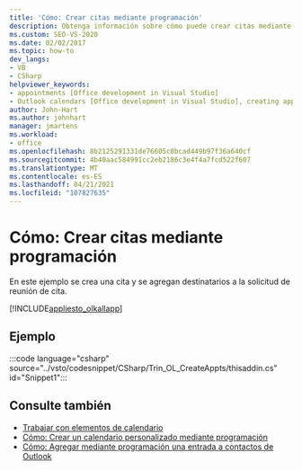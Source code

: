 ```yaml
---
title: 'Cómo: Crear citas mediante programación'
description: Obtenga información sobre cómo puede crear citas mediante programación y, a continuación, agregar destinatarios a la solicitud de reunión de citas en Microsoft Outlook.
ms.custom: SEO-VS-2020
ms.date: 02/02/2017
ms.topic: how-to
dev_langs:
- VB
- CSharp
helpviewer_keywords:
- appointments [Office development in Visual Studio]
- Outlook calendars [Office development in Visual Studio], creating appointments
author: John-Hart
ms.author: johnhart
manager: jmartens
ms.workload:
- office
ms.openlocfilehash: 8b2125291331de76605c0bcad449b97f36a640cf
ms.sourcegitcommit: 4b40aac584991cc2eb2186c3e4f4a7fcd522f607
ms.translationtype: MT
ms.contentlocale: es-ES
ms.lasthandoff: 04/21/2021
ms.locfileid: "107827635"
---
```

# <a name="how-to-programmatically-create-appointments"></a>Cómo: Crear citas mediante programación
  En este ejemplo se crea una cita y se agregan destinatarios a la solicitud de reunión de cita.

 [!INCLUDE[appliesto_olkallapp](../vsto/includes/appliesto-olkallapp-md.md)]

## <a name="example"></a>Ejemplo
 :::code language="csharp" source="../vsto/codesnippet/CSharp/Trin_OL_CreateAppts/thisaddin.cs" id="Snippet1":::

## <a name="see-also"></a>Consulte también
- [Trabajar con elementos de calendario](../vsto/working-with-calendar-items.md)
- [Cómo: Crear un calendario personalizado mediante programación](../vsto/how-to-programmatically-create-a-custom-calendar.md)
- [Cómo: Agregar mediante programación una entrada a contactos de Outlook](../vsto/how-to-programmatically-add-an-entry-to-outlook-contacts.md)
